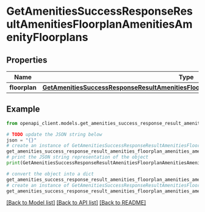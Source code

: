 # GetAmenitiesSuccessResponseResultAmenitiesFloorplanAmenitiesAmenityFloorplans


## Properties

Name | Type | Description | Notes
------------ | ------------- | ------------- | -------------
**floorplan** | [**GetAmenitiesSuccessResponseResultAmenitiesFloorplanAmenitiesAmenityFloorplansFloorplan**](GetAmenitiesSuccessResponseResultAmenitiesFloorplanAmenitiesAmenityFloorplansFloorplan.md) |  | 

## Example

```python
from openapi_client.models.get_amenities_success_response_result_amenities_floorplan_amenities_amenity_floorplans import GetAmenitiesSuccessResponseResultAmenitiesFloorplanAmenitiesAmenityFloorplans

# TODO update the JSON string below
json = "{}"
# create an instance of GetAmenitiesSuccessResponseResultAmenitiesFloorplanAmenitiesAmenityFloorplans from a JSON string
get_amenities_success_response_result_amenities_floorplan_amenities_amenity_floorplans_instance = GetAmenitiesSuccessResponseResultAmenitiesFloorplanAmenitiesAmenityFloorplans.from_json(json)
# print the JSON string representation of the object
print(GetAmenitiesSuccessResponseResultAmenitiesFloorplanAmenitiesAmenityFloorplans.to_json())

# convert the object into a dict
get_amenities_success_response_result_amenities_floorplan_amenities_amenity_floorplans_dict = get_amenities_success_response_result_amenities_floorplan_amenities_amenity_floorplans_instance.to_dict()
# create an instance of GetAmenitiesSuccessResponseResultAmenitiesFloorplanAmenitiesAmenityFloorplans from a dict
get_amenities_success_response_result_amenities_floorplan_amenities_amenity_floorplans_from_dict = GetAmenitiesSuccessResponseResultAmenitiesFloorplanAmenitiesAmenityFloorplans.from_dict(get_amenities_success_response_result_amenities_floorplan_amenities_amenity_floorplans_dict)
```
[[Back to Model list]](../README.md#documentation-for-models) [[Back to API list]](../README.md#documentation-for-api-endpoints) [[Back to README]](../README.md)


